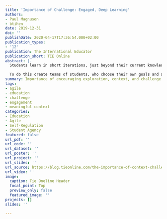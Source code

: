 ```yaml
---
title: 'Importance of Challenge: Engaged, Deep Learning'
authors:
- Paul Magnuson
- btihen
date: 2019-12-31
doi: ''
publishDate: 2020-04-17T17:36:54.000+02:00
publication_types:
- '12'
publication: The International Educator
publication_short: TIE Online
abstract: |-
  Students learn in short iterations, just beyond their current knowledge or comfort level. When they make that small step forward, they are ready for the next iteration, which is again just beyond their current level. Taken all together, they can move well beyond where they started. This allows students all at levels to thrive.

  To do this create teams of students, who choose their own goals and a context for these goals (within the guidelines of the class). Students can then explore small aspects of their bigger objective, increasingly building their knowledge as they work and reflect. Encourage students to learn from each other before asking the teacher for help and guidance.
summary: Importance of encouraging exploration, context, and challenge.
tags:
- agile
- education
- challenge
- engagement
- meaningful context
categories:
- Education
- Agile
- Self-Regulation
- Student Agency
featured: false
url_pdf: ''
url_code: ''
url_dataset: ''
url_poster: ''
url_project: ''
url_slides: ''
url_source: https://blog.tieonline.com/the-importance-of-context-challenge-and-exploration-so-students-find-and-build-on-their-own-strengths/
url_video: ''
image:
  caption: Tie Oneline Header
  focal_point: Top
  preview_only: false
  featured_image: ''
projects: []
slides: ''

---
```

